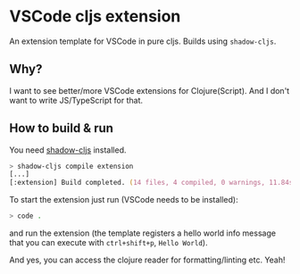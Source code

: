 # VSCode cljs extension

An extension template for VSCode in pure cljs.
Builds using `shadow-cljs`.

## Why?

I want to see better/more VSCode extensions for Clojure(Script). And I don't want to write JS/TypeScript for that.

## How to build & run

You need [shadow-cljs](https://github.com/thheller/shadow-cljs) installed.

```zsh
> shadow-cljs compile extension
[...]
[:extension] Build completed. (14 files, 4 compiled, 0 warnings, 11.84s)
```

To start the extension just run (VSCode needs to be installed):

```zsh
> code .
```

and run the extension (the template registers a hello world info message that you can execute with `ctrl+shift+p`, `Hello World`).

And yes, you can access the clojure reader for formatting/linting etc. Yeah!
